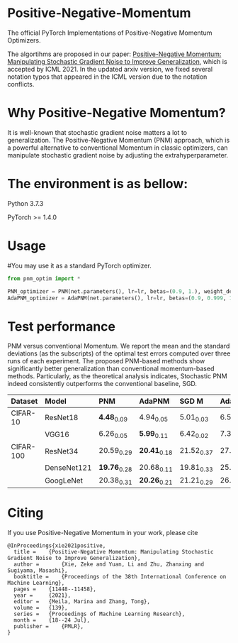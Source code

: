 # Positive-Negative-Momentum
The official PyTorch Implementations of Positive-Negative Momentum Optimizers.

The algortihms are proposed in our paper: 
[Positive-Negative Momentum: Manipulating Stochastic Gradient Noise to Improve Generalization](https://arxiv.org/abs/2103.17182), which is accepted by ICML 2021. In the updated arxiv version, we fixed several notation typos that appeared in the ICML version due to the notation conflicts.


# Why Positive-Negative Momentum?

It is well-known that stochastic gradient noise matters a lot to generalization. The Positive-Negative Momentum (PNM) approach, which is a powerful alternative to conventional Momentum in classic optimizers, can manipulate stochastic gradient noise by adjusting the extrahyperparameter.


# The environment is as bellow:

Python 3.7.3 

PyTorch >= 1.4.0


# Usage

#You may use it as a standard PyTorch optimizer.

```python
from pnm_optim import *

PNM_optimizer = PNM(net.parameters(), lr=lr, betas=(0.9, 1.), weight_decay=weight_decay)
AdaPNM_optimizer = AdaPNM(net.parameters(), lr=lr, betas=(0.9, 0.999, 1.), eps=1e-08, weight_decay=weight_decay)
```


# Test performance

PNM versus conventional Momentum. We report the mean and the standard deviations (as the subscripts) of the optimal test errors computed over three runs of each experiment. The proposed PNM-based methods show significantly better generalization than conventional momentum-based methods. Particularly, as the theoretical analysis indicates, Stochastic PNM indeed consistently outperforms the conventional baseline, SGD.

| Dataset   | Model       | PNM                    | AdaPNM                     | SGD M                | Adam                 | AMSGrad              | AdamW                | AdaBound             | Padam                | Yogi                 | RAdam                |
|:----------|:------------|:-------------------------|:---------------------|:---------------------|:---------------------|:---------------------|:---------------------|:---------------------|:---------------------|:---------------------|:---------------------|
| CIFAR-10  | ResNet18    | **4.48**<sub>0.09</sub>  | 4.94<sub>0.05</sub>  | 5.01<sub>0.03</sub>  | 6.53<sub>0.03</sub>  | 6.16<sub>0.18</sub>  | 5.08<sub>0.07</sub>  | 5.65<sub>0.08</sub>  | 5.12<sub>0.04</sub>  | 5.87<sub>0.12</sub>  | 6.01<sub>0.10</sub>  |
|           | VGG16       | 6.26<sub>0.05</sub>  | **5.99**<sub>0.11</sub>  | 6.42<sub>0.02</sub>  | 7.31<sub>0.25</sub>  | 7.14<sub>0.14</sub>  | 6.48<sub>0.13</sub>  | 6.76<sub>0.12</sub>  | 6.15<sub>0.06</sub>  | 6.90<sub>0.22</sub>  | 6.56<sub>0.04</sub>  |
| CIFAR-100 | ResNet34    | 20.59<sub>0.29</sub> | **20.41**<sub>0.18</sub> | 21.52<sub>0.37</sub> | 27.16<sub>0.55</sub> | 25.53<sub>0.19</sub> | 22.99<sub>0.40</sub> | 22.87<sub>0.13</sub> | 22.72<sub>0.10</sub> | 23.57<sub>0.12</sub> | 24.41<sub>0.40</sub> |
|           | DenseNet121 | **19.76**<sub>0.28</sub> | 20.68<sub>0.11</sub> | 19.81<sub>0.33</sub> | 25.11<sub>0.15</sub> | 24.43<sub>0.09</sub> | 21.55<sub>0.14</sub> | 22.69<sub>0.15</sub> | 21.10<sub>0.23</sub> | 22.15<sub>0.36</sub> | 22.27<sub>0.22</sub> |
|           | GoogLeNet   | 20.38<sub>0.31</sub> | **20.26**<sub>0.21</sub> | 21.21<sub>0.29</sub> | 26.12<sub>0.33</sub> | 25.53<sub>0.17</sub> | 21.29<sub>0.17</sub> | 23.18<sub>0.31</sub> | 21.82<sub>0.17</sub> | 24.24<sub>0.16</sub> | 22.23<sub>0.15</sub> |

# Citing

If you use Positive-Negative Momentum in your work, please cite

```
@InProceedings{xie2021positive,
  title = 	 {Positive-Negative Momentum: Manipulating Stochastic Gradient Noise to Improve Generalization},
  author =       {Xie, Zeke and Yuan, Li and Zhu, Zhanxing and Sugiyama, Masashi},
  booktitle = 	 {Proceedings of the 38th International Conference on Machine Learning},
  pages = 	 {11448--11458},
  year = 	 {2021},
  editor = 	 {Meila, Marina and Zhang, Tong},
  volume = 	 {139},
  series = 	 {Proceedings of Machine Learning Research},
  month = 	 {18--24 Jul},
  publisher =    {PMLR},
}
```
